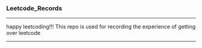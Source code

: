 ### Leetcode_Records

---
happy leetcoding!!! 
This repo is used for recording the experience of getting over leetcode

---

